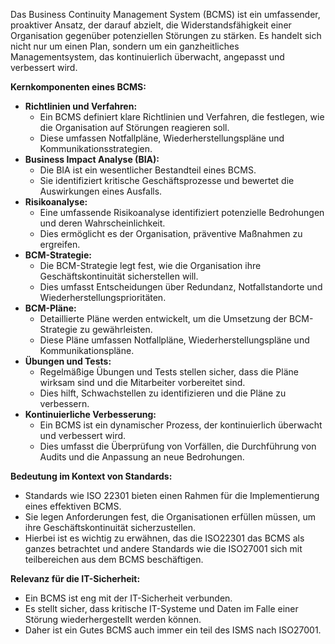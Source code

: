 
Das Business Continuity Management System (BCMS) ist ein umfassender, proaktiver Ansatz, der darauf abzielt, die Widerstandsfähigkeit einer Organisation gegenüber potenziellen Störungen zu stärken. Es handelt sich nicht nur um einen Plan, sondern um ein ganzheitliches Managementsystem, das kontinuierlich überwacht, angepasst und verbessert wird.

**Kernkomponenten eines BCMS:**

- **Richtlinien und Verfahren:**
    - Ein BCMS definiert klare Richtlinien und Verfahren, die festlegen, wie die Organisation auf Störungen reagieren soll.
    - Diese umfassen Notfallpläne, Wiederherstellungspläne und Kommunikationsstrategien.
- **Business Impact Analyse (BIA):**
    - Die BIA ist ein wesentlicher Bestandteil eines BCMS.
    - Sie identifiziert kritische Geschäftsprozesse und bewertet die Auswirkungen eines Ausfalls.
- **Risikoanalyse:**
    - Eine umfassende Risikoanalyse identifiziert potenzielle Bedrohungen und deren Wahrscheinlichkeit.
    - Dies ermöglicht es der Organisation, präventive Maßnahmen zu ergreifen.
- **BCM-Strategie:**
    - Die BCM-Strategie legt fest, wie die Organisation ihre Geschäftskontinuität sicherstellen will.
    - Dies umfasst Entscheidungen über Redundanz, Notfallstandorte und Wiederherstellungsprioritäten.
- **BCM-Pläne:**
    - Detaillierte Pläne werden entwickelt, um die Umsetzung der BCM-Strategie zu gewährleisten.
    - Diese Pläne umfassen Notfallpläne, Wiederherstellungspläne und Kommunikationspläne.
- **Übungen und Tests:**
    - Regelmäßige Übungen und Tests stellen sicher, dass die Pläne wirksam sind und die Mitarbeiter vorbereitet sind.
    - Dies hilft, Schwachstellen zu identifizieren und die Pläne zu verbessern.
- **Kontinuierliche Verbesserung:**
    - Ein BCMS ist ein dynamischer Prozess, der kontinuierlich überwacht und verbessert wird.
    - Dies umfasst die Überprüfung von Vorfällen, die Durchführung von Audits und die Anpassung an neue Bedrohungen.

**Bedeutung im Kontext von Standards:**

- Standards wie ISO 22301 bieten einen Rahmen für die Implementierung eines effektiven BCMS.
- Sie legen Anforderungen fest, die Organisationen erfüllen müssen, um ihre Geschäftskontinuität sicherzustellen.
- Hierbei ist es wichtig zu erwähnen, das die ISO22301 das BCMS als ganzes betrachtet und andere Standards wie die ISO27001 sich mit teilbereichen aus dem BCMS beschäftigen.

**Relevanz für die IT-Sicherheit:**

- Ein BCMS ist eng mit der IT-Sicherheit verbunden.
- Es stellt sicher, dass kritische IT-Systeme und Daten im Falle einer Störung wiederhergestellt werden können.
- Daher ist ein Gutes BCMS auch immer ein teil des ISMS nach ISO27001.